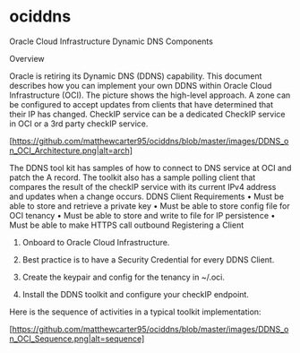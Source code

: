 # ociddns
Oracle Cloud Infrastructure Dynamic DNS Components

Overview

Oracle is retiring its Dynamic DNS (DDNS) capability.  This document describes how you can implement your own DDNS within Oracle Cloud Infrastructure (OCI).  The picture shows the high-level approach.  A zone can be configured to accept updates from clients that have determined that their IP has changed.   CheckIP service can be a dedicated CheckIP service in OCI or a 3rd party checkIP service.

[https://github.com/matthewcarter95/ociddns/blob/master/images/DDNS_on_OCI_Architecture.png|alt=arch]

The DDNS tool kit has samples of how to connect to DNS service at OCI and patch the A record.  The toolkit also has a sample polling client that compares the result of the checkIP service with its current IPv4 address and updates when a change occurs.
DDNS Client Requirements
•	Must be able to store and retrieve a private key
•	Must be able to store config file for OCI tenancy
•	Must be able to store and write to file for IP persistence
•	Must be able to make HTTPS call outbound
Registering a Client

1.	Onboard to Oracle Cloud Infrastructure.

2.	Best practice is to have a Security Credential for every DDNS Client.  

3.	Create the keypair and config for the tenancy in ~/.oci.

4.	Install the DDNS toolkit and configure your checkIP endpoint.

Here is the sequence of activities in a typical toolkit implementation:

[https://github.com/matthewcarter95/ociddns/blob/master/images/DDNS_on_OCI_Sequence.png|alt=sequence]
